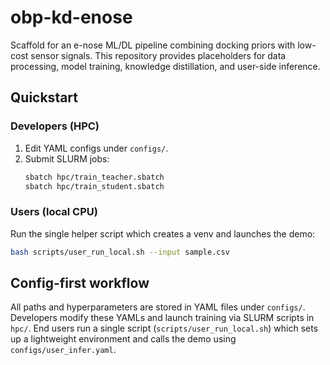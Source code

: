 # obp-kd-enose

Scaffold for an e-nose ML/DL pipeline combining docking priors with low-cost
sensor signals. This repository provides placeholders for data processing,
model training, knowledge distillation, and user-side inference.

## Quickstart
### Developers (HPC)
1. Edit YAML configs under `configs/`.
2. Submit SLURM jobs:
   ```bash
   sbatch hpc/train_teacher.sbatch
   sbatch hpc/train_student.sbatch
   ```

### Users (local CPU)
Run the single helper script which creates a venv and launches the demo:
```bash
bash scripts/user_run_local.sh --input sample.csv
```

## Config-first workflow
All paths and hyperparameters are stored in YAML files under `configs/`.
Developers modify these YAMLs and launch training via SLURM scripts in `hpc/`.
End users run a single script (`scripts/user_run_local.sh`) which sets up a
lightweight environment and calls the demo using `configs/user_infer.yaml`.
